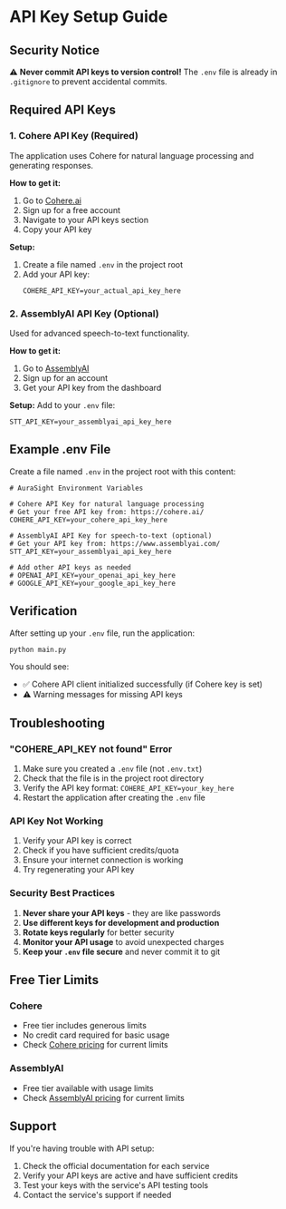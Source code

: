 # API Key Setup Guide

## Security Notice
⚠️ **Never commit API keys to version control!** The `.env` file is already in `.gitignore` to prevent accidental commits.

## Required API Keys

### 1. Cohere API Key (Required)
The application uses Cohere for natural language processing and generating responses.

**How to get it:**
1. Go to [Cohere.ai](https://cohere.ai/)
2. Sign up for a free account
3. Navigate to your API keys section
4. Copy your API key

**Setup:**
1. Create a file named `.env` in the project root
2. Add your API key:
   ```
   COHERE_API_KEY=your_actual_api_key_here
   ```

### 2. AssemblyAI API Key (Optional)
Used for advanced speech-to-text functionality.

**How to get it:**
1. Go to [AssemblyAI](https://www.assemblyai.com/)
2. Sign up for an account
3. Get your API key from the dashboard

**Setup:**
Add to your `.env` file:
```
STT_API_KEY=your_assemblyai_api_key_here
```

## Example .env File

Create a file named `.env` in the project root with this content:

```env
# AuraSight Environment Variables

# Cohere API Key for natural language processing
# Get your free API key from: https://cohere.ai/
COHERE_API_KEY=your_cohere_api_key_here

# AssemblyAI API Key for speech-to-text (optional)
# Get your API key from: https://www.assemblyai.com/
STT_API_KEY=your_assemblyai_api_key_here

# Add other API keys as needed
# OPENAI_API_KEY=your_openai_api_key_here
# GOOGLE_API_KEY=your_google_api_key_here
```

## Verification

After setting up your `.env` file, run the application:

```bash
python main.py
```

You should see:
- ✅ Cohere API client initialized successfully (if Cohere key is set)
- ⚠️ Warning messages for missing API keys

## Troubleshooting

### "COHERE_API_KEY not found" Error
1. Make sure you created a `.env` file (not `.env.txt`)
2. Check that the file is in the project root directory
3. Verify the API key format: `COHERE_API_KEY=your_key_here`
4. Restart the application after creating the `.env` file

### API Key Not Working
1. Verify your API key is correct
2. Check if you have sufficient credits/quota
3. Ensure your internet connection is working
4. Try regenerating your API key

### Security Best Practices
1. **Never share your API keys** - they are like passwords
2. **Use different keys for development and production**
3. **Rotate keys regularly** for better security
4. **Monitor your API usage** to avoid unexpected charges
5. **Keep your `.env` file secure** and never commit it to git

## Free Tier Limits

### Cohere
- Free tier includes generous limits
- No credit card required for basic usage
- Check [Cohere pricing](https://cohere.ai/pricing) for current limits

### AssemblyAI
- Free tier available with usage limits
- Check [AssemblyAI pricing](https://www.assemblyai.com/pricing) for current limits

## Support

If you're having trouble with API setup:
1. Check the official documentation for each service
2. Verify your API keys are active and have sufficient credits
3. Test your keys with the service's API testing tools
4. Contact the service's support if needed 